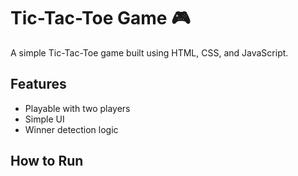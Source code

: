 # Tic-Tac-Toe Game 🎮  
A simple Tic-Tac-Toe game built using HTML, CSS, and JavaScript.  

## Features  
- Playable with two players  
- Simple UI  
- Winner detection logic  

## How to Run  
